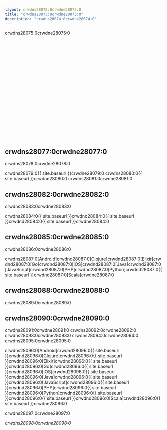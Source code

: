 ```yaml
---
layout: crwdns28072:0crwdne28072:0
title: "crwdns28073:0crwdne28073:0"
description: "crwdns28074:0crwdne28074:0"
---
```

crwdns28075:0crwdne28075:0

<div class="video-wrapper">
  <iframe width="560" height="315" src="crwdns28076:0crwdne28076:0" frameborder="0" allowfullscreen></iframe>
</div>

## crwdns28077:0crwdne28077:0

crwdns28078:0crwdne28078:0

crwdns28079:0{{ site.baseurl }}crwdne28079:0 crwdns28080:0{{ site.baseurl }}crwdne28080:0 crwdns28081:0crwdne28081:0

## crwdns28082:0crwdne28082:0

crwdns28083:0crwdne28083:0

crwdns28084:0{{ site.baseurl }}crwdnd28084:0{{ site.baseurl }}crwdnd28084:0{{ site.baseurl }}crwdne28084:0

## crwdns28085:0crwdne28085:0

crwdns28086:0crwdne28086:0

crwdns28087:0[Android]crwdnd28087:0[Clojure]crwdnd28087:0[Elixir]crwdnd28087:0[Go]crwdnd28087:0[iOS]crwdnd28087:0[Java]crwdnd28087:0[JavaScript]crwdnd28087:0[PHP]crwdnd28087:0[Python]crwdnd28087:0{{ site.baseurl }}crwdnd28087:0[Scala]crwdne28087:0

## crwdns28088:0crwdne28088:0

crwdns28089:0crwdne28089:0

## crwdns28090:0crwdne28090:0

crwdns28091:0crwdne28091:0 crwdns28092:0crwdne28092:0 crwdns28093:0crwdne28093:0 crwdns28094:0crwdne28094:0 crwdns28095:0crwdne28095:0

crwdns28096:0[Android]crwdnd28096:0{{ site.baseurl }}crwdnd28096:0[Clojure]crwdnd28096:0{{ site.baseurl }}crwdnd28096:0[Elixir]crwdnd28096:0{{ site.baseurl }}crwdnd28096:0[Go]crwdnd28096:0{{ site.baseurl }}crwdnd28096:0[iOS]crwdnd28096:0{{ site.baseurl }}crwdnd28096:0[Java]crwdnd28096:0{{ site.baseurl }}crwdnd28096:0[JavaScript]crwdnd28096:0{{ site.baseurl }}crwdnd28096:0[PHP]crwdnd28096:0{{ site.baseurl }}crwdnd28096:0[Python]crwdnd28096:0{{ site.baseurl }}crwdnd28096:0{{ site.baseurl }}crwdnd28096:0[Scala]crwdnd28096:0{{ site.baseurl }}crwdne28096:0

crwdns28097:0crwdne28097:0

*crwdns28098:0crwdne28098:0*
